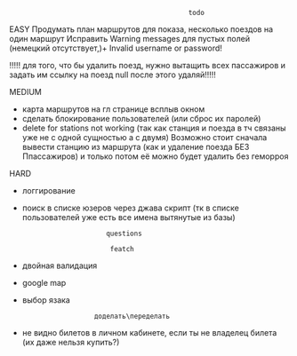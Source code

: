                                                  todo
 EASY
Продумать план маршрутов для показа, несколько поездов на один маршрут
Исправить Warning messages для пустых полей (немецкий отсутствует,)+ Invalid username or password!

!!!!! для того, что бы удалить поезд, нужно вытащить всех пассажиров и задать им ссылку на поезд null после этого удаляй!!!!!

 MEDIUM
* карта маршрутов на гл странице всплыв окном
* сделать блокирование пользователей (или сброс их паролей)
* delete    for stations not working (так как станция и поезда в тч связаны уже не с одной сущностью а с двумя) 
Возможно стоит сначала вывести станцию из маршрута (как и удаление поезда БЕЗ Ппассажиров) и только потом её можно будет удалить без геморроя

 HARD
* логгирование
* поиск в списке юзеров через джава скрипт (тк в списке пользователей уже есть все имена вытянутые из базы)

                         
                         
                           questions

                            featch
* двойная валидация
* google map
* выбор язака

                        доделать\переделать
* не видно билетов в личном кабинете, если ты не владелец билета (их даже нельзя купить?)


 